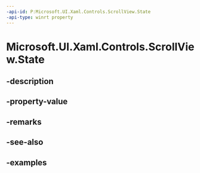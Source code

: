 ```yaml
---
-api-id: P:Microsoft.UI.Xaml.Controls.ScrollView.State
-api-type: winrt property
---
```


# Microsoft.UI.Xaml.Controls.ScrollView.State

<!--
public Microsoft.UI.Xaml.Controls.InteractionState State { get; }
-->


## -description

## -property-value

## -remarks

## -see-also

## -examples


